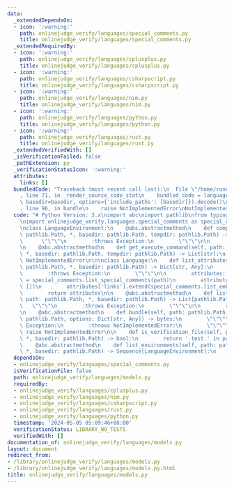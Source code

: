 ```yaml
---
data:
  _extendedDependsOn:
  - icon: ':warning:'
    path: onlinejudge_verify/languages/special_comments.py
    title: onlinejudge_verify/languages/special_comments.py
  _extendedRequiredBy:
  - icon: ':warning:'
    path: onlinejudge_verify/languages/cplusplus.py
    title: onlinejudge_verify/languages/cplusplus.py
  - icon: ':warning:'
    path: onlinejudge_verify/languages/csharpscript.py
    title: onlinejudge_verify/languages/csharpscript.py
  - icon: ':warning:'
    path: onlinejudge_verify/languages/nim.py
    title: onlinejudge_verify/languages/nim.py
  - icon: ':warning:'
    path: onlinejudge_verify/languages/python.py
    title: onlinejudge_verify/languages/python.py
  - icon: ':warning:'
    path: onlinejudge_verify/languages/rust.py
    title: onlinejudge_verify/languages/rust.py
  _extendedVerifiedWith: []
  _isVerificationFailed: false
  _pathExtension: py
  _verificationStatusIcon: ':warning:'
  attributes:
    links: []
  bundledCode: "Traceback (most recent call last):\n  File \"/home/runner/.local/lib/python3.10/site-packages/onlinejudge_verify/documentation/build.py\"\
    , line 71, in _render_source_code_stat\n    bundled_code = language.bundle(stat.path,\
    \ basedir=basedir, options={'include_paths': [basedir]}).decode()\n  File \"/home/runner/.local/lib/python3.10/site-packages/onlinejudge_verify/languages/python.py\"\
    , line 96, in bundle\n    raise NotImplementedError\nNotImplementedError\n"
  code: "# Python Version: 3.x\nimport abc\nimport pathlib\nfrom typing import *\n\
    \nimport onlinejudge_verify.languages.special_comments as special_comments\n\n\
    \nclass LanguageEnvironment:\n    @abc.abstractmethod\n    def compile(self, path:\
    \ pathlib.Path, *, basedir: pathlib.Path, tempdir: pathlib.Path) -> None:\n  \
    \      \"\"\"\n        :throws Exception:\n        \"\"\"\n\n        raise NotImplementedError\n\
    \n    @abc.abstractmethod\n    def get_execute_command(self, path: pathlib.Path,\
    \ *, basedir: pathlib.Path, tempdir: pathlib.Path) -> List[str]:\n        raise\
    \ NotImplementedError\n\n\nclass Language:\n    def list_attributes(self, path:\
    \ pathlib.Path, *, basedir: pathlib.Path) -> Dict[str, Any]:\n        \"\"\"\n\
    \        :throws Exception:\n        \"\"\"\n\n        attributes: Dict[str, Any]\
    \ = special_comments.list_special_comments(path)\n        attributes.setdefault('links',\
    \ [])\n        attributes['links'].extend(special_comments.list_embedded_urls(path))\n\
    \        return attributes\n\n    @abc.abstractmethod\n    def list_dependencies(self,\
    \ path: pathlib.Path, *, basedir: pathlib.Path) -> List[pathlib.Path]:\n     \
    \   \"\"\"\n        :throws Exception:\n        \"\"\"\n\n        raise NotImplementedError\n\
    \n    @abc.abstractmethod\n    def bundle(self, path: pathlib.Path, *, basedir:\
    \ pathlib.Path, options: Dict[str, Any]) -> bytes:\n        \"\"\"\n        :throws\
    \ Exception:\n        :throws NotImplementedError:\n        \"\"\"\n\n       \
    \ raise NotImplementedError\n\n    def is_verification_file(self, path: pathlib.Path,\
    \ *, basedir: pathlib.Path) -> bool:\n        return '.test.' in path.name\n\n\
    \    @abc.abstractmethod\n    def list_environments(self, path: pathlib.Path,\
    \ *, basedir: pathlib.Path) -> Sequence[LanguageEnvironment]:\n        raise NotImplementedError\n"
  dependsOn:
  - onlinejudge_verify/languages/special_comments.py
  isVerificationFile: false
  path: onlinejudge_verify/languages/models.py
  requiredBy:
  - onlinejudge_verify/languages/cplusplus.py
  - onlinejudge_verify/languages/nim.py
  - onlinejudge_verify/languages/csharpscript.py
  - onlinejudge_verify/languages/rust.py
  - onlinejudge_verify/languages/python.py
  timestamp: '2024-05-05 05:09:46+08:00'
  verificationStatus: LIBRARY_NO_TESTS
  verifiedWith: []
documentation_of: onlinejudge_verify/languages/models.py
layout: document
redirect_from:
- /library/onlinejudge_verify/languages/models.py
- /library/onlinejudge_verify/languages/models.py.html
title: onlinejudge_verify/languages/models.py
---
```

